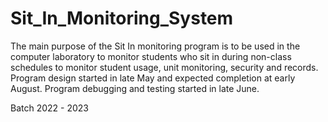 # Sit_In_Monitoring_System

The main purpose of the Sit In monitoring program is to be used in the computer 
laboratory to monitor students who sit in during non-class schedules to monitor student usage, unit monitoring, security and records.
Program design started in late May and expected completion at early August.
Program debugging and testing started in late June.

Batch 2022 - 2023
